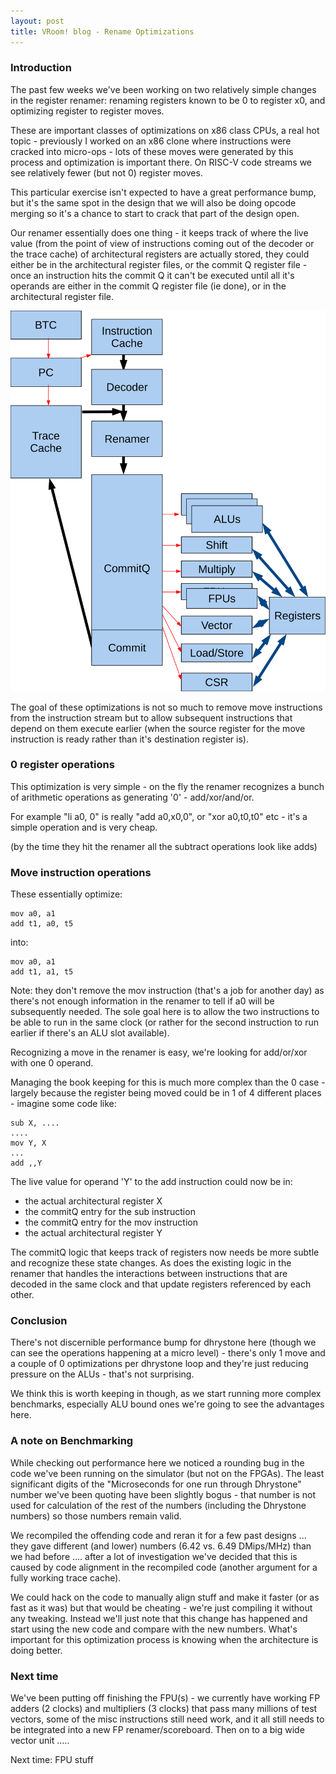 ```yaml
---
layout: post
title: VRoom! blog - Rename Optimizations
---
```


### Introduction

The past few weeks we've been working on two relatively simple changes in the register renamer: renaming
registers known to be 0 to register x0, and optimizing register to register moves.

These are important classes of optimizations on x86 class CPUs, a real hot topic - previously I worked
on an x86 clone
where instructions were cracked into micro-ops - lots of these moves were generated by this process and
optimization is important there. On RISC-V code streams we see relatively fewer (but not 0) register moves.

This particular exercise isn't expected to have a great performance bump, but it's the same spot in the
design that we will also be doing opcode merging so it's a chance to start to crack that part of the
design open.

Our renamer essentially does one thing - it keeps track of where the live value (from the point of view of
instructions coming out of the decoder or the trace cache) of architectural registers are actually stored,
they could either be in the architectural register files, or the commit Q register file - once an instruction
hits the commit Q it can't be executed until all it's operands are either in the commit Q register file (ie
done), or in the architectural register file.

![placeholder](/public/images/trace1.svg "CPU Architecture")

The goal of these optimizations is not so much to remove
move instructions from the instruction stream but to allow subsequent instructions that depend on them
execute earlier (when the source register for the move instruction is ready rather than it's destination register is).

### 0 register operations

This optimization is very simple - on the fly the renamer recognizes a bunch of arithmetic operations as generating
'0' - add/xor/and/or.

For example "li a0, 0" is really "add a0,x0,0", or "xor a0,t0,t0" etc - it's a
simple operation and is very cheap.

(by the time they hit the renamer all the subtract operations look like adds)

### Move instruction operations

These essentially optimize:

	mov	a0, a1
	add	t1, a0, t5

into:

	mov	a0, a1
	add	t1, a1, t5

Note: they don't remove the mov instruction (that's a job for another day) as there's not enough
information in the renamer to tell if a0 will be subsequently needed. The sole goal here is to allow the two
instructions to be able to run in the same clock (or rather for the second instruction to run earlier
if there's an ALU slot available).

Recognizing a move in the renamer is easy, we're looking for add/or/xor with one 0 operand.

Managing the book keeping for this is much more complex than the 0 case - largely because the
register being moved could be in 1 of 4 different places - imagine some code like:

	sub	X, ....
	....
	mov	Y, X
	...
	add	,,Y

The live value for operand 'Y' to the add instruction could now be in:

- the actual architectural register X
- the commitQ entry for the sub instruction
- the commitQ entry for the mov instruction
- the actual architectural register Y

The commitQ logic that keeps track of registers now needs be more subtle and recognize these state changes. 
As does the existing logic in the renamer that handles the interactions between instructions
that are decoded in the same clock and that update registers referenced by each other.

### Conclusion

There's not discernible performance bump for dhrystone here (though we can see the operations happening at
a micro level) - there's only 1 move and a couple of 0 optimizations per dhrystone loop and they're
just reducing pressure on the ALUs - that's not surprising.

We think this is worth keeping in though, as we start running more complex benchmarks, especially
ALU bound ones we're going to see the advantages here. 

### A note on Benchmarking

While checking out performance here we noticed a rounding bug in the code we've been running on the simulator
(but not on the FPGAs). The least significant digits of the "Microseconds for one run through Dhrystone"
number we've been quoting have been slightly bogus - that number is not used for calculation of the rest of the
numbers (including the Dhrystone numbers) so those numbers remain valid.

We recompiled the offending code and reran it for a few past designs ... they gave different (and lower) 
numbers (6.42 vs. 6.49 DMips/MHz) than we had before .... after a lot of investigation we've decided
that this is caused by code alignment in the recompiled code (another argument for a
fully working trace cache).

We could hack on the code to manually align stuff and make it faster (or as fast as it was) but
that would be cheating - we're just compiling it without any tweaking. Instead we'll just note that this
change has happened and start using the new code and compare with the new numbers. What's important
for this optimization process is knowing when the architecture is doing better.

### Next time

We've been putting off finishing the FPU(s) - we currently have working FP adders (2 clocks) and
multipliers (3 clocks) that pass many millions of test vectors, some of the misc instructions still need work, and it all still needs to be integrated 
into a new FP renamer/scoreboard. Then on to a big wide vector unit .....

Next time: FPU stuff
